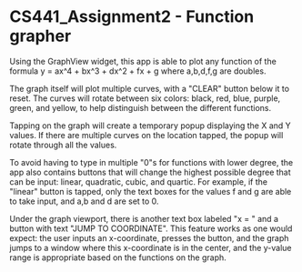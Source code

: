 # CS441_Assignment2 - Function grapher	
Using the GraphView widget, this app is able to plot any function of the formula y = ax^4 + bx^3 + dx^2 + fx + g where a,b,d,f,g are 
doubles.

The graph itself will plot multiple curves, with a "CLEAR" button below it to reset. The curves will rotate between six colors: black,
red, blue, purple, green, and yellow, to help distinguish between the different functions.

Tapping on the graph will create a temporary popup displaying the X and Y values. If there are multiple curves on the location tapped, the
popup will rotate through all the values.

To avoid having to type in multiple "0"s for functions with lower degree, the app also contains buttons that will change the highest 
possible degree that can be input: linear, quadratic, cubic, and quartic. For example, if the "linear" button is tapped, only the text
boxes for the values f and g are able to take input, and a,b and d are set to 0.

Under the graph viewport, there is another text box labeled "x = " and a button with text "JUMP TO COORDINATE". This feature works as one
would expect: the user inputs an x-coordinate, presses the button, and the graph jumps to a window where this x-coordinate is in the 
center, and the y-value range is appropriate based on the functions on the graph.
